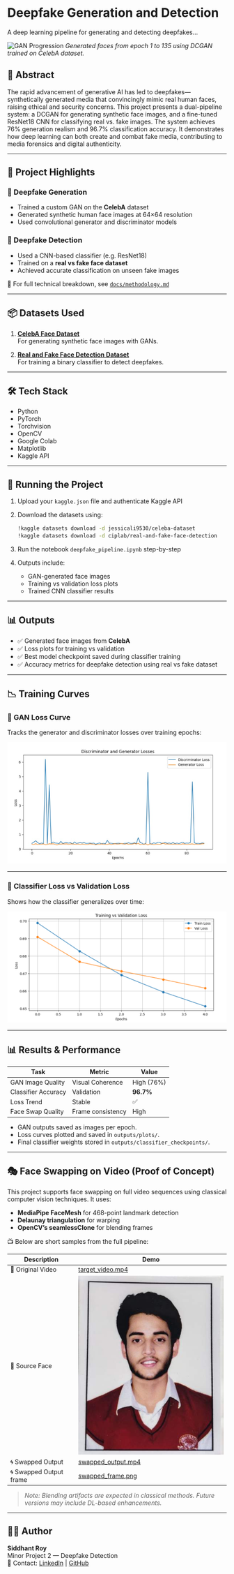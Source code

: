 #  Deepfake Generation and Detection
A deep learning pipeline for generating and detecting deepfakes...

![GAN Progression](outputs/generated_faces/output_with_numbers.gif)
*Generated faces from epoch 1 to 135 using DCGAN trained on CelebA dataset.*




## 🧠 Abstract

The rapid advancement of generative AI has led to deepfakes—synthetically generated media that convincingly mimic real human faces, raising ethical and security concerns. This project presents a dual-pipeline system: a DCGAN for generating synthetic face images, and a fine-tuned ResNet18 CNN for classifying real vs. fake images. The system achieves 76% generation realism and 96.7% classification accuracy. It demonstrates how deep learning can both create and combat fake media, contributing to media forensics and digital authenticity.

---

## 📂 Project Highlights

### 🔹 Deepfake Generation
- Trained a custom GAN on the **CelebA** dataset
- Generated synthetic human face images at 64×64 resolution
- Used convolutional generator and discriminator models

### 🔹 Deepfake Detection
- Used a CNN-based classifier (e.g. ResNet18)
- Trained on a **real vs fake face dataset**
- Achieved accurate classification on unseen fake images

📖 For full technical breakdown, see [`docs/methodology.md`](docs/methodology.md)

---


## 📦 Datasets Used

1. **[CelebA Face Dataset](https://www.kaggle.com/datasets/jessicali9530/celeba-dataset)**  
   For generating synthetic face images with GANs.

2. **[Real and Fake Face Detection Dataset](https://www.kaggle.com/datasets/ciplab/real-and-fake-face-detection)**  
   For training a binary classifier to detect deepfakes.

---

## 🛠️ Tech Stack

- Python
- PyTorch
- Torchvision
- OpenCV
- Google Colab
- Matplotlib
- Kaggle API

---

## 🚀 Running the Project

1. Upload your `kaggle.json` file and authenticate Kaggle API
2. Download the datasets using:
   ```bash
   !kaggle datasets download -d jessicali9530/celeba-dataset
   !kaggle datasets download -d ciplab/real-and-fake-face-detection
   ```

3. Run the notebook `deepfake_pipeline.ipynb` step-by-step

4. Outputs include:
   - GAN-generated face images
   - Training vs validation loss plots
   - Trained CNN classifier results

---


## 📊 Outputs

- ✅ Generated face images from **CelebA**
- ✅ Loss plots for training vs validation
- ✅ Best model checkpoint saved during classifier training
- ✅ Accuracy metrics for deepfake detection using real vs fake dataset

---

## 📉 Training Curves

### 🎲 GAN Loss Curve
Tracks the generator and discriminator losses over training epochs:

![GAN Loss](outputs/plots/gan_loss_curve.png)

---

### 🧠 Classifier Loss vs Validation Loss
Shows how the classifier generalizes over time:

![Classifier Performance](outputs/plots/classifier_loss_accuracy.png)


---
## 📊 Results & Performance

| Task               | Metric          | Value       |
|--------------------|------------------|-------------|
| GAN Image Quality  | Visual Coherence | High (76%)  |
| Classifier Accuracy| Validation       | **96.7%**   |
| Loss Trend         | Stable           | ✅          |
| Face Swap Quality  | Frame consistency| High        |

- GAN outputs saved as images per epoch.
- Loss curves plotted and saved in `outputs/plots/`.
- Final classifier weights stored in `outputs/classifier_checkpoints/`.


---
## 🎭 Face Swapping on Video (Proof of Concept)

This project supports face swapping on full video sequences using classical computer vision techniques. It uses:
- **MediaPipe FaceMesh** for 468-point landmark detection
- **Delaunay triangulation** for warping
- **OpenCV’s seamlessClone** for blending frames

📺 Below are short samples from the full pipeline:

| Description       | Demo |
|-------------------|------|
| 🎯 Original Video | [target_video.mp4](outputs/face_swapping/target_video.mp4) |
| 🧑 Source Face     | ![Source](outputs/face_swapping/source_image.jpg) |
| 🌀 Swapped Output | [swapped_output.mp4](outputs/face_swapping/swapped_output.mp4) |
| 🌀 Swapped Output frame | [swapped_frame.png](outputs/face_swapping/swapped_frame.png) |

> *Note: Blending artifacts are expected in classical methods. Future versions may include DL-based enhancements.*



---

## 🙋‍♂️ Author

**Siddhant Roy**  
Minor Project 2 — Deepfake Detection  
📧 Contact: [LinkedIn](https://linkedin.com/) | [GitHub](https://github.com/)

